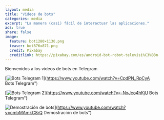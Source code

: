 ```yaml
---
layout: media
title: "Videos de bots"
categories: media
excerpt: "La manera (casi) fácil de interactuar las aplicaciones."
ads: true
share: false
image:
  feature: bot1280×1130.png
  teaser: bot876x871.png
  credit: Pixabay
  creditlink: https://pixabay.com/es/android-bot-robot-televisi%C3%B3n-feliz-161184/
---
```


Bienvenidos a los videos de bots en Telegram

[![Bots Telegram 1](http://img.youtube.com/vi/CpdPN_RpCyA/0.jpg)](https://www.youtube.com/watch?v=CpdPN_RpCyA Bots Telegram")

[![Bots Telegram 2](http://img.youtube.com/vi/-NxJco4hKjU/0.jpg)](https://www.youtube.com/watch?v=-NxJco4hKjU Bots Telegram")

![Demostración de bots](http://img.youtube.com/vi/cmbMAmkC8rQ/0.jpg)](https://www.youtube.com/watch?v=cmbMAmkC8rQ Demostración de bots")

